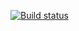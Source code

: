 [![Build status](https://ci.appveyor.com/api/projects/status/vopncdk72lhc2kwl?svg=true)](https://ci.appveyor.com/project/Bln2108/taskat-five1)
